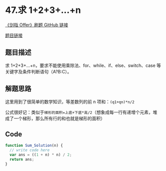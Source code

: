 # 47.求 1+2+3+...+n

[《剑指 Offer》刷题 GitHub 链接](https://github.com/zhning12/Coding-Interviews)

[题目链接](https://www.nowcoder.com/practice/7a0da8fc483247ff8800059e12d7caf1?tpId=13&tqId=11200&tPage=3&rp=3&ru=/ta/coding-interviews&qru=/ta/coding-interviews/question-ranking)

## 题目描述

求 1+2+3+...+n，要求不能使用乘除法、for、while、if、else、switch、case 等关键字及条件判断语句（A?B:C）。

## 解题思路

这里用到了很简单的数学知识，等差数列的前 n 项和：`(q1+qn)*n/2`

公式很好记：类似于`梯形的面积=上底+下底*高/2`（想象成每一行有递增个元素，堆成了一个梯形，那么所有行的和也就是梯形的面积）

## Code

```javascript
function Sum_Solution(n) {
  // write code here
  var ans = ((1 + n) * n) / 2;
  return ans;
}
```
